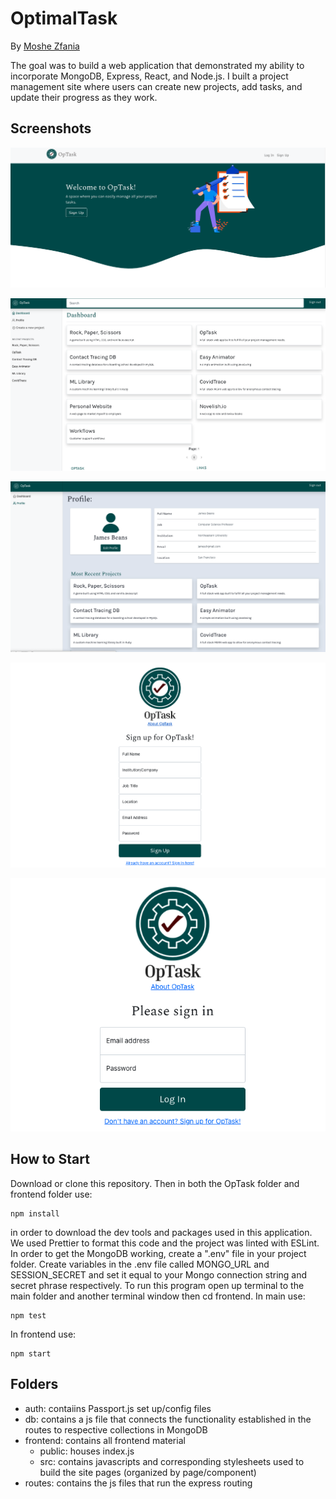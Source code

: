 # OptimalTask

By [Moshe Zfania](https://github.com/SasonCoding?tab=repositories)

The goal was to build a web application that demonstrated my ability to incorporate MongoDB, Express, React, and Node.js. I built a project management site where users can create new projects, add tasks, and update their progress as they work.

## Screenshots

![Landing Page](/frontend/src/Images/landing.png)

![Dashboard](/frontend/src/Images/dashboard.png)

![Profile Page](/frontend/src/Images/profile.png)

![Sign Up Page](/frontend/src/Images/register.png)

![Login Page](/frontend/src/Images/login.png)

## How to Start

Download or clone this repository. Then in both the OpTask folder and frontend folder use:

```
npm install
```

in order to download the dev tools and packages used in this application. We used Prettier to format this code and the project was linted with ESLint.
In order to get the MongoDB working, create a ".env" file in your project folder. Create variables in the .env file called MONGO_URL and SESSION_SECRET and set it equal to your Mongo connection string and secret phrase respectively. To run this program open up terminal to the main folder and another terminal window then cd frontend.
In main use:

```
npm test
```

In frontend use:

```
npm start
```

## Folders

- auth: contaiins Passport.js set up/config files
- db: contains a js file that connects the functionality established in the routes to respective collections in MongoDB
- frontend: contains all frontend material
  - public: houses index.js
  - src: contains javascripts and corresponding stylesheets used to build the site pages (organized by page/component)
- routes: contains the js files that run the express routing
